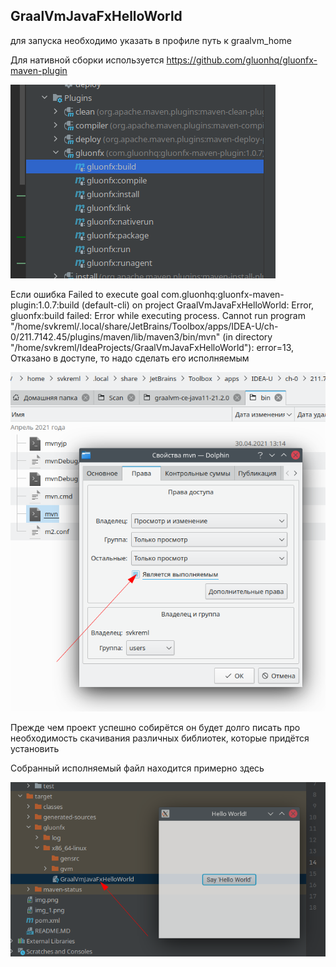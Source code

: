 ## GraalVmJavaFxHelloWorld

для запуска необходимо указать в профиле путь к graalvm_home

Для нативной сборки используется https://github.com/gluonhq/gluonfx-maven-plugin

![img.png](img.png)

Если ошибка Failed to execute goal com.gluonhq:gluonfx-maven-plugin:1.0.7:build (default-cli) on project GraalVmJavaFxHelloWorld: Error, gluonfx:build failed: Error while executing process. Cannot run program "/home/svkreml/.local/share/JetBrains/Toolbox/apps/IDEA-U/ch-0/211.7142.45/plugins/maven/lib/maven3/bin/mvn" (in directory "/home/svkreml/IdeaProjects/GraalVmJavaFxHelloWorld"): error=13, Отказано в доступе,
то надо сделать его исполняемым

![img_1.png](img_1.png)

Прежде чем проект успешно собирётся он будет долго писать про необходимость скачивания различных библиотек, которые придётся установить

Собранный исполняемый файл находится примерно здесь

![img_2.png](img_2.png)

